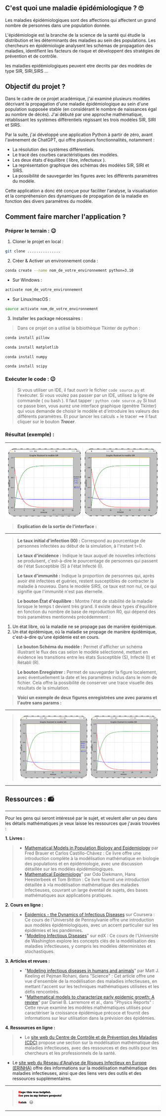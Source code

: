 
##  C'est quoi une maladie épidémiologique ?  🙄 
Les maladies épidémiologiques sont des affections qui affectent un grand nombre de personnes dans une population donnée.

L'épidémiologie est la branche de la science de la santé qui étudie la distribution et les déterminants des maladies au sein des populations. Les chercheurs en épidémiologie analysent les schémas de propagation des maladies, identifient les facteurs de risque et développent des stratégies de prévention et de contrôle.

les maladies epidémiologiques peuvent etre decrits par des modèles de type SIR, SIRI,SIRS ...

## Objectif du projet ?
Dans le cadre de ce projet académique, j'ai examiné plusieurs modèles décrivant la propagation d'une maladie épidémiologique au sein d'une population supposée stable (en considérant le nombre de naissances égal au nombre de décès). J'ai débuté par une approche mathématique, rétablissant les systèmes différentiels régissant les trois modèles SIR, SIRI et SIRS.

Par la suite, j'ai développé une application Python à partir de zéro, avant l'avènement de ChatGPT, qui offre plusieurs fonctionnalités, notamment :
- La résolution des systèmes différentiels.
- Le tracé des courbes caractéristiques des modèles.
- Les deux états d'équilibre ( libre, infectueux ).
- La représentation graphique des schémas des modèles SIR, SIRI et SIRS.
- La possibilité de sauvegarder les figures avec les différents paramètres du modèle.

Cette application a donc été conçue pour faciliter l'analyse, la visualisation et la compréhension des dynamiques de propagation de la maladie en fonction des divers paramètres du modèle.

## Comment faire marcher l'application ?
### Préprer le terrain : 😉
1. Cloner le projet en local :
```bash
git clone ...............
```
2. Créer & Activer un environnement conda :
```bash
conda create --name nom_de_votre_environnement python=3.10

```
 - Sur Windows :
```bash
activate nom_de_votre_environnement
```
 - Sur Linux/macOS :
```bash
source activate nom_de_votre_environnement
```
3. Installer les package nécessaires :
> Dans ce projet on a utilisé la bibiothèque Tkinter de python :

```bash
conda install pillow

```
```bash
conda install matplotlib

```
```bash
conda install numpy

```
```bash
conda install scipy

```
### Exécuter le code : 😉
> Si vous utiliser un IDE, il faut ouvrir le fichier ``code source.py`` et l'exécuter.
> Si vous voulez pas passer par un IDE, utilisez la ligne de commande ( ou bash ). Il faut tapper : ``python code source.py``
> Si tout ce passe bien, vous aurez une interface graphique (genêtre Tkinter) qui vous demande de choisir le modèle et d'introduire les valeurs des différents paramètres.
> Et pour lancer les calculs + le tracer ==> il faut cliquer sur le bouton ***Tracer***.

### Résultat (exemple) : 
---
![Screen de l'interface graphique](https://github.com/SalahElHabachi/MODELING/blob/main/Epidemiological-Modeling/image/exemple2.PNG)


>**Explication de la sortie de l'interface :**
---
> **Le taux initial d'infection (I0) :** Correspond au pourcentage de personnes infectées au début de la simulation, à l'instant t=0.

> **Le taux d'incidence :** Indique le taux auquel de nouvelles infections se produisent, c'est-à-dire le pourcentage de personnes qui passent de l'état Susceptible (S) à l'état Infecté (I).

> **Le taux d'immunité :** Indique la proportion de personnes qui, après avoir été infectées et guéries, restent susceptibles de contracter la maladie à nouveau. Dans le modèle SIRS, ce taux est non nul, ce qui signifie que l'immunité n'est pas éternelle.

> **Le bouton État d'équilibre :** Montre l'état de stabilité de la maladie lorsque le temps t devient très grand. Il existe deux types d'équilibre en fonction du nombre de base de reproduction R0, qui dépend des trois paramètres mentionnés précédemment :
  1. Un état libre, où la maladie ne se propage pas de manière épidémique.
  2. Un état épidémique, où la maladie se propage de manière épidémique, c'est-à-dire qu'une épidémie est en cours.

> **Le bouton Schéma du modèle :** Permet d'afficher un schéma illustrant le flux des cas selon le modèle sélectionné, mettant en évidence les transitions entre les états Susceptible (S), Infecté (I) et Rétabli (R).

> **Le bouton Enregistrer :** Permet de sauvegarder la figure localement, avec éventuellement la date et les paramètres inclus dans le nom de fichier. Cela offre la possibilité de conserver une trace visuelle des résultats de la simulation.

> **Voici un exemple de deux figures enregistrées une avec params et l'autre sans params :**
---
> ![Exemple](https://github.com/SalahElHabachi/MODELING/blob/main/Epidemiological-Modeling/image/exemple2.PNG)
---

## Ressources  : 📻


---
Pour les gens qui seront intéressé par le sujet, et veulent aller un peu dans les détails mathématiques je veux laisse les ressources que j'avais trouvées : 


**1. Livres :**
>   - [Mathematical Models in Population Biology and Epidemiology](https://www.academia.edu/42818669/Mathematical_Models_in_Population_Biology_and_Epidemiology20200422_114276_1hkkd3b) par Fred Brauer et Carlos Castillo-Chávez : Ce livre offre une introduction complète à la modélisation mathématique en biologie des populations et en épidémiologie, avec une discussion détaillée sur les modèles épidémiologiques.
>   - [Mathematical Epidemiology](https://link.springer.com/book/10.1007/978-3-540-78911-6)" par Odo Diekmann, Hans Heesterbeek et Tom Britton : Ce livre fournit une introduction détaillée à >la modélisation mathématique des maladies infectieuses, couvrant un large éventail de sujets, des bases mathématiques aux applications pratiques.

**2. Cours en ligne :**
>   - [Epidemics - the Dynamics of Infectious Diseases](https://www.coursera.org/learn/epidemics) sur Coursera : Ce cours de l'Université de Pennsylvanie offre une introduction aux modèles épidémiologiques, avec un accent particulier sur les épidémies et les pandémies.
>   - "[Modeling Infectious Diseases](lien_vers_le_cours)" sur edX : Ce cours de l'Université de Washington explore les concepts clés de la modélisation des maladies infectieuses, y compris les modèles déterministes et stochastiques.

**3. Articles et revues :**
>   - "[Modeling infectious diseases in humans and animals](https://www.jstor.org/stable/j.ctvcm4gk0)" par Matt J. Keeling et Pejman Rohani, dans "Science" : Cet article offre une vue d'ensemble de la modélisation des maladies infectieuses, en mettant l'accent sur les techniques mathématiques utilisées et les défis rencontrés.
>   - "[Mathematical models to characterize early epidemic growth: A review](https://www.sciencedirect.com/science/article/abs/pii/S1571064516300641)" par Daniel B. Larremore et al., dans "Physics Reports" : Cette revue examine les modèles mathématiques utilisés pour caractériser la croissance épidémique précoce et fournit des informations sur leur utilisation dans la prévision des épidémies.

**4. Ressources en ligne :**
>   - Le [site web du Centre de Contrôle et de Prévention des Maladies (CDC)](https://www.cdc.gov/index.htm) propose une section sur la modélisation mathématique des maladies infectieuses, avec des ressources et des outils pour les chercheurs et les professionnels de la santé.
   - Le [site web du Réseau d'Analyse de Risques Infectieux en Europe (ERINHA)](https://erinha.eu/) offre des informations sur la modélisation mathématique des maladies infectieuses, ainsi que des liens vers des outils et des ressources supplémentaires.


---
>![Thanks](https://github.com/SalahElHabachi/MODELING/blob/main/Epidemiological-Modeling/image/thanks.PNG)
---
